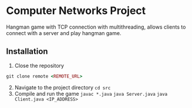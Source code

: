 # Computer Networks Project
Hangman game with TCP connection with multithreading, allows clients to connect with a server and play hangman game. 

## Installation
1. Close the repository
```rb
git clone remote <REMOTE_URL>
```
2. Navigate to the project directory
`cd src`
3. Compile and run the game
`javac *.java`
`java Server.java`
`java Client.java <IP_ADDRESS>`
